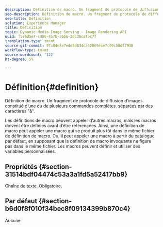 ```yaml
---
description: Définition de macro. Un fragment de protocole de diffusion d’images constitué d’une ou de plusieurs commandes complètes, séparées par des caractères "&".
seo-description: Définition de macro. Un fragment de protocole de diffusion d’images constitué d’une ou de plusieurs commandes complètes, séparées par des caractères "&".
seo-title: Définition
solution: Experience Manager
title: Définition
topic: Dynamic Media Image Serving - Image Rendering API
uuid: f576d5e7-cd80-4b7b-a6b6-2dc38cafbc7f
translation-type: tm+mt
source-git-commit: 97a84e8e7edd3d834ca42069eae7c09c00d57938
workflow-type: tm+mt
source-wordcount: '122'
ht-degree: 5%

---
```



# Définition{#definition}

Définition de macro. Un fragment de protocole de diffusion d’images constitué d’une ou de plusieurs commandes complètes, séparées par des caractères &quot;&amp;&quot;.

Les définitions de macro peuvent appeler d’autres macros, mais les macros doivent être définies avant d’être référencées. Ainsi, une définition de macro peut appeler une macro qui se produit plus tôt dans le même fichier de définition de macro. Ou, il peut appeler une macro à partir du catalogue par défaut, en supposant que la définition de macro invoquante ne figure pas dans le même fichier. Les macros peuvent définir et utiliser des variables personnalisées.

## Propriétés {#section-31514bdf04474c53a3a1fd5a52417bb9}

Chaîne de texte. Obligatoire.

## Par défaut {#section-b6d0f8f010f34bec8f09134399b870c4}

Aucune

